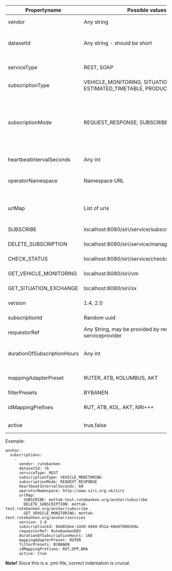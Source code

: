 |Propertyname | Possible values | Description |
|---|---|---|
|vendor|Any string|Informational label used in incoming url|
|datasetId|Any string - should be short|Id used to separate data from different vendors - also used in urls|
|serviceType|REST, SOAP|Specifies if requests should be wrapped in soap envelopes|
|subscriptionType|VEHICLE_MONITORING, SITUATION_EXCHANGE, ESTIMATED_TIMETABLE, PRODUCTION_TIMETABLE|SIRI datatype for this subscription|
|subscriptionMode|REQUEST_RESPONSE, SUBSCRIBE| - REQUEST_RESPONSE: Client gets all current data at som interval - SUBSCRIBE:Pubsub-pattern - changes are pushed from server to client when they occur|
|heartbeatIntervalSeconds|Any int|Expected heartbeat frequency|
|operatorNamespace|Namespace URL|Optional namespace used in XML-marshalling data from this subscription|
|urlMap|List of urls| Specifies URLs to separate services, unused may be deleted|
|  SUBSCRIBE|localhost:8080/siri/service/subscribe.xml |URL to register subscription|
|  DELETE_SUBSCRIPTION|localhost:8080/siri/service/managesubscription.xml |URL to terminate subscription|
|  CHECK_STATUS|localhost:8080/siri/service/checkstatus.xml|URL used to check status|
|  GET_VEHICLE_MONITORING|localhost:8080/siri/vm |URL to SIRI VM-ServiceRequest|
|  GET_SITUATION_EXCHANGE|localhost:8080/siri/sx |URL to SIRI SX-ServiceRequest|
|version|1.4, 2.0  |SIRI-version remote service implements|
|subscriptionId|Random uuid|Unique ID used to identify subscription|
|requestorRef|Any String, may be provided by remote serviceprovider |Used to identify against remote server|
|durationOfSubscriptionHours|Any int |Number of hours to trigger subscription to be terminated/restarted|
|mappingAdapterPreset|RUTER, ATB, KOLUMBUS, AKT|Adapters used to convert ids to common format|
|filterPresets|BYBANEN|Specific filters to use|
|idMappingPrefixes|RUT, ATB, KOL, AKT, NRI+++|List of prefixes to be used when mapping ids form NSR|
|active|true,false |Enables/disables subscription|

Example:
```
anshar:
  subscriptions:
    -
      vendor: rutebanken
      datasetId: rb
      serviceType: REST
      subscriptionType: VEHICLE_MONITORING
      subscriptionMode: REQUEST_RESPONSE
      heartbeatIntervalSeconds: 60
      operatorNamespace: http://www.siri.org.uk/siri
      urlMap:
        SUBSCRIBE: mottak-test.rutebanken.org/anshar/subscribe
        DELETE_SUBSCRIPTION: mottak-test.rutebanken.org/anshar/subscribe
        GET_VEHICLE_MONITORING: mottak-test.rutebanken.org/anshar/services
      version: 2.0
      subscriptionId: bbd85dee-2a50-49d4-852a-60e8fd00269a
      requestorRef: RutebankenDEV
      durationOfSubscriptionHours: 168
      mappingAdapterPreset: RUTER
      filterPresets: BYBANEN
      idMappingPrefixes: RUT,OPP,BRA
      active: true
```

**Note!** Since this is a .yml-file, correct indentation is crucial.
